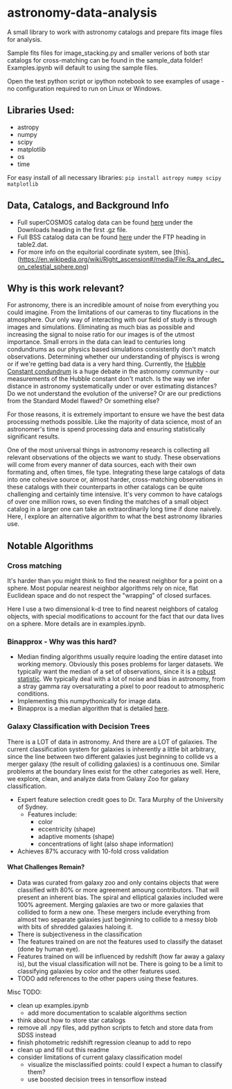 # astronomy-data-analysis
A small library to work with astronomy catalogs and prepare fits image files for analysis.

Sample fits files for image_stacking.py and smaller verions of both star catalogs for cross-matching can be found in the sample_data folder! Examples.ipynb will default to using the sample files.

Open the test python script or ipython notebook to see examples of usage - no configuration required to run on Linux or Windows.

## Libraries Used:
*	astropy
*	numpy
*	scipy
*	matplotlib
*	os
*	time

For easy install of all necessary libraries:
`pip install astropy numpy scipy matplotlib`

## Data, Catalogs, and Background Info
- Full superCOSMOS catalog data can be found [here](http://ssa.roe.ac.uk/allSky) under the Downloads heading in the first .gz file.
- Full BSS catalog data can be found [here](http://cdsarc.u-strasbg.fr/viz-bin/Cat?J/MNRAS/384/775) under the FTP heading in table2.dat.
- For more info on the equitorial coordinate system, see [this].(https://en.wikipedia.org/wiki/Right_ascension#/media/File:Ra_and_dec_on_celestial_sphere.png)

## Why is this work relevant?
For astronomy, there is an incredible amount of noise from everything you could imagine. From the limitations of our cameras to tiny flucations in the atmosphere. Our only way of interacting with our field of study is through images and simulations. Eliminating as much bias as possible and increasing the signal to noise ratio for our images is of the utmost importance. Small errors in the data can lead to centuries long condundrums as our physics based simulations consistently don't match observations. Determining whether our understanding of phyiscs is wrong or if we're getting bad data is a very hard thing. Currently, the [Hubble Constant condundrum](https://www.aps.org/publications/apsnews/201805/hubble.cfm) is a huge debate in the astronomy community - our measurements of the Hubble constant don't match. Is the way we infer distance in astronomy systematically under or over estimating distances? Do we not understand the evolution of the universe? Or are our predictions from the Standard Model flawed? Or something else?

For those reasons, it is extremely important to ensure we have the best data processing methods possible. Like the majority of data science, most of an astronomer's time is spend processing data and ensuring statistically significant results.

One of the most universal things in astronomy research is collecting all relevant observations of the objects we want to study. These observations will come from every manner of data sources, each with their own formating and, often times, file type. Integrating these large catalogs of data into one cohesive source or, almost harder, cross-matching observations in these catalogs with their counterparts in other catalogs can be quite challenging and certainly time intensive. It's very common to have catalogs of over one million rows, so even finding the matches of a small object catalog in a larger one can take an extraordinarily long time if done naively. Here, I explore an alternative algorithm to what the best astronomy libraries use.

## Notable Algorithms
### Cross matching
It's harder than you might think to find the nearest neighbor for a point on a sphere. Most popular nearest neighbor algorithms rely on nice, flat Euclidean space and do not respect the "wrapping" of closed surfaces.

Here I use a two dimensional k-d tree to find nearest neighbors of catalog objects, with special modifications to account for the fact that our data lives on a sphere. More details are in examples.ipynb.

### Binapprox - Why was this hard?
- Median finding algorithms usually require loading the entire dataset into working memory. Obviously this poses problems for larger datasets. We typically want the median of a set of observations, since it is a [robust statistic](https://en.wikipedia.org/wiki/Robust_statistics). We typically deal with a lot of noise and bias in astronomy, from a stray gamma ray oversaturating a pixel to poor readout to atmospheric conditions.
- Implementing this numpythonically for image data.
- Binapprox is a median algorithm that is detailed [here](http://www.stat.cmu.edu/~ryantibs/median/).

### Galaxy Classification with Decision Trees
There is a LOT of data in astronomy. And there are a LOT of galaxies. The current classification system for galaxies is inherently a little bit arbitrary, since the line between two different galaxies just beginning to collide vs a merger galaxy (the result of colliding galaxies) is a continuous one. Similar problems at the boundary lines exist for the other categories as well. Here, we explore, clean, and analyze data from Galaxy Zoo for galaxy classification.

- Expert feature selection credit goes to Dr. Tara Murphy of the University of Sydney.
	- Features include:
    	- color
    	- eccentricity (shape)
    	- adaptive moments (shape)
    	- concentrations of light (also shape information)
- Achieves 87% accuracy with 10-fold cross validation

#### What Challenges Remain?
- Data was curated from galaxy zoo and only contains objects that were classified with 80% or more agreement amoung contributors. That will present an inherent bias. The spiral and elliptical galaxies included were 100% agreement. Merging galaxies are two or more galaxies that collided to form a new one. These mergers include everything from almost two separate galaxies just beginning to collide to a messy blob with bits of shredded galaxies haloing it.
- There is subjectiveness in the classification
- The features trained on are not the features used to classify the dataset (done by human eye).
- Features trained on will be influenced by redshift (how far away a galaxy is), but the visual classification will not be. There is going to be a limit to classifying galaxies by color and the other features used.
- TODO add references to the other papers using these features.

Misc TODO:
- clean up examples.ipynb
	- add more documentation to scalable algorithms section
- think about how to store star catalogs
- remove all .npy files, add python scripts to fetch and store data from SDSS instead
- finish photometric redshift regression cleanup to add to repo
- clean up and fill out this readme
- consider limitations of current galaxy classification model
	- visualize the misclassified points: could I expect a human to classify them?
	- use boosted decision trees in tensorflow instead